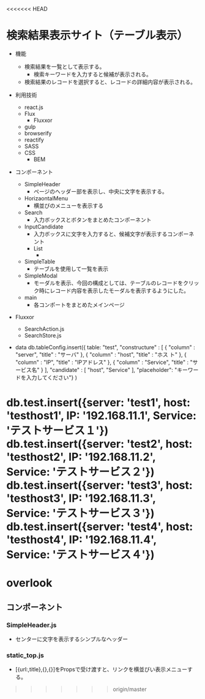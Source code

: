 <<<<<<< HEAD
# 検索結果表示サイト（テーブル表示）

* 機能
	* 検索結果を一覧として表示する。
		* 検索キーワードを入力すると候補が表示される。
	* 検索結果のレコードを選択すると、レコードの詳細内容が表示される。

* 利用技術
	* react.js
	* Flux
		* Fluxxor
	* gulp
	* browserify
	* reactify
	* SASS
	* CSS
		* BEM

* コンポーネント
	* SimpleHeader
		* ページのヘッダー部を表示し、中央に文字を表示する。
	* HorizaontalMenu
		* 横並びのメニューを表示する
	* Search
		* 入力ボックスとボタンをまとめたコンポーネント
	* InputCandidate
		* 入力ボックスに文字を入力すると、候補文字が表示するコンポーネント
		* List
			* <datalist>タグ配下に<option>タグの複数生成するコンポーネント
	* SimpleTable
		* テーブルを使用して一覧を表示
	* SimpleModal
		* モーダルを表示、今回の構成としては、テーブルのレコードをクリック時にレコード内容を表示したモーダルを表示するようにした。
	* main
		* 各コンポートをまとめたメインページ

* Fluxxor
	* SearchAction.js
	* SearchStore.js



* data
db.tableConfig.insert({ table: "test", "constructure" : [ { "column" : "server", "title" : "サーバ" }, { "column" : "host", "title" : "ホス ト" }, { "column" : "IP", "title" : "IPアドレス" }, { "column" : "Service", "title" : "サービス名" } ], "candidate" : [ "host", "Service" ], "placeholder": "キーワードを入力してください"} )

db.test.insert({server: 'test1', host: 'testhost1', IP: '192.168.11.1', Service: 'テストサービス１'})
db.test.insert({server: 'test2', host: 'testhost2', IP: '192.168.11.2', Service: 'テストサービス２'})
db.test.insert({server: 'test3', host: 'testhost3', IP: '192.168.11.3', Service: 'テストサービス３'})
db.test.insert({server: 'test4', host: 'testhost4', IP: '192.168.11.4', Service: 'テストサービス４'})
=======
# overlook

## コンポーネント

### SimpleHeader.js
- センターに文字を表示するシンプルなヘッダー

### static_top.js
- [{url:,title},{},{}]をPropsで受け渡すと、リンクを横並びい表示メニューする。
>>>>>>> origin/master
